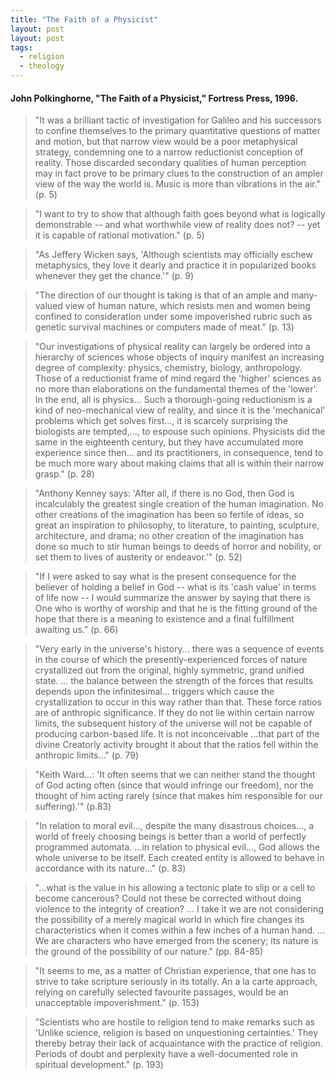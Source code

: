 ```yaml
---
title: "The Faith of a Physicist"
layout: post
layout: post
tags:
  - religion
  - theology
---
```


#### John Polkinghorne, "The Faith of a Physicist," Fortress Press, 1996.

> "It was a brilliant tactic of investigation for Galileo and his successors to confine themselves to the primary quantitative questions of matter and motion, but that narrow view would be a poor metaphysical strategy, condemning one to a narrow reductionist conception of reality. Those discarded secondary qualities of human perception may in fact prove to be primary clues to the construction of an ampler view of the way the world is. Music is more than vibrations in the air." (p. 5)

> "I want to try to show that although faith goes beyond what is logically demonstrable -- and what worthwhile view of reality does not? -- yet it is capable of rational motivation." (p. 5)

> "As Jeffery Wicken says, 'Although scientists may officially eschew metaphysics, they love it dearly and practice it in popularized books whenever they get the chance.'" (p. 9)

> "The direction of our thought is taking is that of an ample and many-valued view of human nature, which resists men and women being confined to consideration under some impoverished rubric such as genetic survival machines or computers made of meat." (p. 13)

> "Our investigations of physical reality can largely be ordered into a hierarchy of sciences whose objects of inquiry manifest an increasing degree of complexity: physics, chemistry, biology, anthropology. Those of a reductionist frame of mind regard the 'higher' sciences as no more than elaborations on the fundamental themes of the 'lower'. In the end, all is physics... Such a thorough-going reductionism is a kind of neo-mechanical view of reality, and since it is the 'mechanical' problems which get solves first..., it is scarcely surprising the biologists are tempted,..., to espouse such opinions. Physicists did the same in the eighteenth century, but they have accumulated more experience since then... and its practitioners, in consequence, tend to be much more wary about making claims that all is within their narrow grasp." (p. 28)

> "Anthony Kenney says: 'After all, if there is no God, then God is incalculably the greatest single creation of the human imagination. No other creations of the imagination has been so fertile of ideas, so great an inspiration to philosophy, to literature, to painting, sculpture, architecture, and drama; no other creation of the imagination has done so much to stir human beings to deeds of horror and nobility, or set them to lives of austerity or endeavor.'" (p. 52)

> "If I were asked to say what is the present consequence for the believer of holding a belief in God -- what is its 'cash value' in terms of life now -- I would summarize the answer by saying that there is One who is worthy of worship and that he is the fitting ground of the hope that there is a meaning to existence and a final fulfillment awaiting us." (p. 66)

> "Very early in the universe's history... there was a sequence of events in the course of which the presently-experienced forces of nature crystallized out from the original, highly symmetric, grand unified state. ... the balance between the strength of the forces that results depends upon the infinitesimal... triggers which cause the crystallization to occur in this way rather than that. These force ratios are of anthropic significance. If they do not lie within certain narrow limits, the subsequent history of the universe will not be capable of producing carbon-based life. It is not inconceivable ...that part of the divine Creatorly activity brought it about that the ratios fell within the anthropic limits..." (p. 79)

> "Keith Ward...: 'It often seems that we can neither stand the thought of God acting often (since that would infringe our freedom), nor the thought of him acting rarely (since that makes him responsible for our suffering).'" (p.83)

> "In relation to moral evil..., despite the many disastrous choices..., a world of freely choosing beings is better than a world of perfectly programmed automata. ...in relation to physical evil..., God allows the whole universe to be itself. Each created entity is allowed to behave in accordance with its nature..." (p. 83)

> "...what is the value in his allowing a tectonic plate to slip or a cell to become cancerous? Could not these be corrected without doing violence to the integrity of creation? ... I take it we are not considering the possibility of a merely magical world in which fire changes its characteristics when it comes within a few inches of a human hand. ... We are characters who have emerged from the scenery; its nature is the ground of the possibility of our nature." (pp. 84-85)

> "It seems to me, as a matter of Christian experience, that one has to strive to take scripture seriously in its totally. An a la carte approach, relying on carefully selected favourite passages, would be an unacceptable impoverishment." (p. 153)

> "Scientists who are hostile to religion tend to make remarks such as 'Unlike science, religion is based on unquestioning certainties.' They thereby betray their lack of acquaintance with the practice of religion. Periods of doubt and perplexity have a well-documented role in spiritual development." (p. 193)
